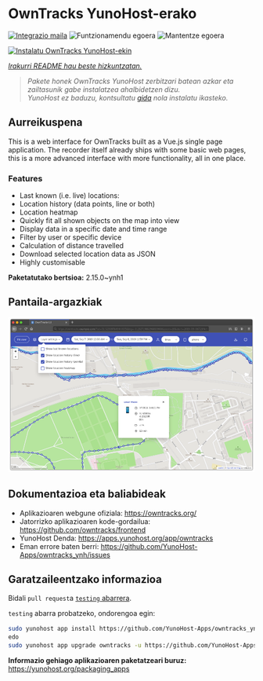 <!--
Ohart ongi: README hau automatikoki sortu da <https://github.com/YunoHost/apps/tree/master/tools/readme_generator>ri esker
EZ editatu eskuz.
-->

# OwnTracks YunoHost-erako

[![Integrazio maila](https://dash.yunohost.org/integration/owntracks.svg)](https://dash.yunohost.org/appci/app/owntracks) ![Funtzionamendu egoera](https://ci-apps.yunohost.org/ci/badges/owntracks.status.svg) ![Mantentze egoera](https://ci-apps.yunohost.org/ci/badges/owntracks.maintain.svg)

[![Instalatu OwnTracks YunoHost-ekin](https://install-app.yunohost.org/install-with-yunohost.svg)](https://install-app.yunohost.org/?app=owntracks)

*[Irakurri README hau beste hizkuntzatan.](./ALL_README.md)*

> *Pakete honek OwnTracks YunoHost zerbitzari batean azkar eta zailtasunik gabe instalatzea ahalbidetzen dizu.*  
> *YunoHost ez baduzu, kontsultatu [gida](https://yunohost.org/install) nola instalatu ikasteko.*

## Aurreikuspena

This is a web interface for OwnTracks built as a Vue.js single page application. The recorder itself already ships with some basic web pages, this is a more advanced interface with more functionality, all in one place.

### Features

- Last known (i.e. live) locations:
- Location history (data points, line or both)
- Location heatmap
- Quickly fit all shown objects on the map into view
- Display data in a specific date and time range
- Filter by user or specific device
- Calculation of distance travelled
- Download selected location data as JSON
- Highly customisable


**Paketatutako bertsioa:** 2.15.0~ynh1

## Pantaila-argazkiak

![OwnTracks(r)en pantaila-argazkia](./doc/screenshots/screenshot.png)

## Dokumentazioa eta baliabideak

- Aplikazioaren webgune ofiziala: <https://owntracks.org/>
- Jatorrizko aplikazioaren kode-gordailua: <https://github.com/owntracks/frontend>
- YunoHost Denda: <https://apps.yunohost.org/app/owntracks>
- Eman errore baten berri: <https://github.com/YunoHost-Apps/owntracks_ynh/issues>

## Garatzaileentzako informazioa

Bidali `pull request`a [`testing` abarrera](https://github.com/YunoHost-Apps/owntracks_ynh/tree/testing).

`testing` abarra probatzeko, ondorengoa egin:

```bash
sudo yunohost app install https://github.com/YunoHost-Apps/owntracks_ynh/tree/testing --debug
edo
sudo yunohost app upgrade owntracks -u https://github.com/YunoHost-Apps/owntracks_ynh/tree/testing --debug
```

**Informazio gehiago aplikazioaren paketatzeari buruz:** <https://yunohost.org/packaging_apps>
